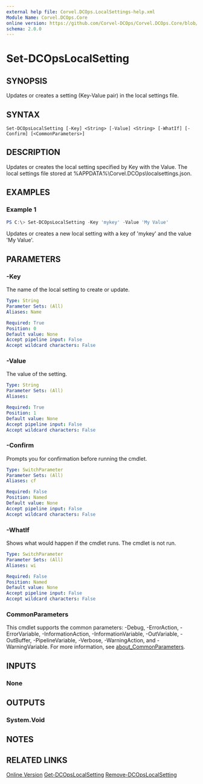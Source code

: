 ```yaml
---
external help file: Corvel.DCOps.LocalSettings-help.xml
Module Name: Corvel.DCOps.Core
online version: https://github.com/Corvel-DCOps/Corvel.DCOps.Core/blob/main/Source/docs/Set-DCOpsLocalSetting.md
schema: 2.0.0
---
```


# Set-DCOpsLocalSetting

## SYNOPSIS
Updates or creates a setting (Key-Value pair) in the local settings file.

## SYNTAX

```
Set-DCOpsLocalSetting [-Key] <String> [-Value] <String> [-WhatIf] [-Confirm] [<CommonParameters>]
```

## DESCRIPTION
Updates or creates the local setting specified by Key with the Value.
The local settings file stored at %APPDATA%\Corvel.DCOps\localsettings.json.

## EXAMPLES

### Example 1
```powershell
PS C:\> Set-DCOpsLocalSetting -Key 'mykey' -Value 'My Value'
```

Updates or creates a new local setting with a key of 'mykey' and the value 'My Value'.

## PARAMETERS

### -Key
The name of the local setting to create or update.

```yaml
Type: String
Parameter Sets: (All)
Aliases: Name

Required: True
Position: 0
Default value: None
Accept pipeline input: False
Accept wildcard characters: False
```

### -Value
The value of the setting.

```yaml
Type: String
Parameter Sets: (All)
Aliases:

Required: True
Position: 1
Default value: None
Accept pipeline input: False
Accept wildcard characters: False
```

### -Confirm
Prompts you for confirmation before running the cmdlet.

```yaml
Type: SwitchParameter
Parameter Sets: (All)
Aliases: cf

Required: False
Position: Named
Default value: None
Accept pipeline input: False
Accept wildcard characters: False
```

### -WhatIf
Shows what would happen if the cmdlet runs.
The cmdlet is not run.

```yaml
Type: SwitchParameter
Parameter Sets: (All)
Aliases: wi

Required: False
Position: Named
Default value: None
Accept pipeline input: False
Accept wildcard characters: False
```

### CommonParameters
This cmdlet supports the common parameters: -Debug, -ErrorAction, -ErrorVariable, -InformationAction, -InformationVariable, -OutVariable, -OutBuffer, -PipelineVariable, -Verbose, -WarningAction, and -WarningVariable. For more information, see [about_CommonParameters](http://go.microsoft.com/fwlink/?LinkID=113216).

## INPUTS

### None

## OUTPUTS

### System.Void

## NOTES

## RELATED LINKS

[Online Version](https://github.com/Corvel-DCOps/Corvel.DCOps.Core/blob/main/Source/docs/Set-DCOpsLocalSetting.md)
[Get-DCOpsLocalSetting]()
[Remove-DCOpsLocalSetting]()
